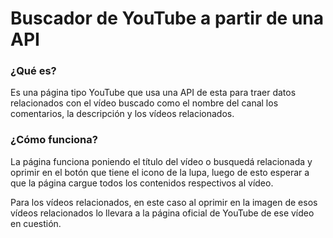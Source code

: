 # Buscador de YouTube a partir de una API

### ¿Qué es?

Es una página tipo YouTube que usa una API de esta para traer datos relacionados con el vídeo buscado como el nombre del canal los comentarios, la descripción y los vídeos relacionados.

### ¿Cómo funciona?

La página funciona poniendo el título del vídeo o busquedá relacionada y oprimir en el botón que tiene el icono de la lupa, luego de esto esperar a que la página cargue todos los contenidos respectivos al vídeo.

Para los vídeos relacionados, en este caso al oprimir en la imagen de esos vídeos relacionados lo llevara a la página oficial de YouTube de ese vídeo en cuestión.